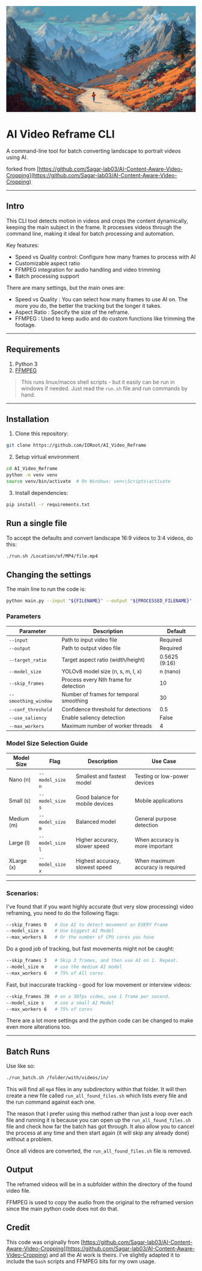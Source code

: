 ![header](https://raw.githubusercontent.com/IORoot/reframer/refs/heads/master/header.jpg)

# AI Video Reframe CLI

A command-line tool for batch converting landscape to portrait videos using AI.

forked from [https://github.com/Sagar-lab03/AI-Content-Aware-Video-Cropping](https://github.com/Sagar-lab03/AI-Content-Aware-Video-Cropping)

---

## Intro

This CLI tool detects motion in videos and crops the content dynamically, keeping the main subject in the frame. It processes videos through the command line, making it ideal for batch processing and automation.

Key features:
- Speed vs Quality control: Configure how many frames to process with AI
- Customizable aspect ratio
- FFMPEG integration for audio handling and video trimming
- Batch processing support

There are many settings, but the main ones are:
- Speed vs Quality : You can select how many frames to use AI on. The more you do, the better the tracking but the longer it takes.
- Aspect Ratio : Specify the size of the reframe.
- FFMPEG : Used to keep audio and do custom functions like trimming the footage.

---

## Requirements
1. Python 3
2. [FFMPEG](https://github.com/FFmpeg/FFmpeg)

> This runs linux/macos shell scripts - but it easily can be run in windows if needed. Just read the `run.sh` file and run commands by hand.

---

## Installation

1. Clone this repository:
```bash
git clone https://github.com/IORoot/AI_Video_Reframe
```

2. Setup virtual environment
```bash
cd AI_Video_Reframe
python -m venv venv
source venv/bin/activate  # On Windows: venv\Scripts\activate
```

3. Install dependencies:
```bash
pip install -r requirements.txt
```


## Run a single file

To accept the defaults and convert landscape 16:9 videos to 3:4 videos, do this:
```bash
./run.sh /Location/of/MP4/file.mp4
```

## Changing the settings

The main line to run the code is:
```bash
python main.py --input "${FILENAME}" --output "${PROCESSED_FILENAME}" --model_size m --skip_frames 3 --smoothing_window 30 --conf_threshold 0.5 --use_saliency --max_workers 6 --target_ratio 0.75
```

### Parameters

| Parameter | Description | Default |
|-----------|-------------|---------|
| `--input` | Path to input video file | Required |
| `--output` | Path to output video file | Required |
| `--target_ratio` | Target aspect ratio (width/height) | 0.5625 (9:16) |
| `--model_size` | YOLOv8 model size (n, s, m, l, x) | n (nano) |
| `--skip_frames` | Process every Nth frame for detection | 10 |
| `--smoothing_window` | Number of frames for temporal smoothing | 30 |
| `--conf_threshold` | Confidence threshold for detections | 0.5 |
| `--use_saliency` | Enable saliency detection | False |
| `--max_workers` | Maximum number of worker threads | 4 |

### Model Size Selection Guide

| Model Size | Flag | Description | Use Case |
|------------|------|-------------|----------|
| Nano (n) | `--model_size n` | Smallest and fastest model | Testing or low-power devices |
| Small (s) | `--model_size s` | Good balance for mobile devices | Mobile applications |
| Medium (m) | `--model_size m` | Balanced model | General purpose detection |
| Large (l) | `--model_size l` | Higher accuracy, slower speed | When accuracy is more important |
| XLarge (x) | `--model_size x` | Highest accuracy, slowest speed | When maximum accuracy is required |


---

### Scenarios:

I've found that if you want highly accurate (but very slow processing) video reframing, you need to do the following flags:
```bash
--skip_frames 0   # Use AI to detect movement on EVERY Frame
--model_size x    # Use biggest AI Model
--max_workers 8   # Or the number of CPU cores you have
```

Do a good job of tracking, but fast movements might not be caught:
```bash
--skip_frames 3   # Skip 3 frames, and then use AI on 1. Repeat.
--model_size m    # use the medium AI model
--max_workers 6   # 75% of All cores
```

Fast, but inaccurate tracking - good for low movement or interview videos:
```bash
--skip_frames 30  # on a 30fps video, use 1 frame per second.
--model_size s    # use a small AI Model
--max_workers 6   # 75% of cores
```

There are a lot more settings and the python code can be changed to make even more alterations too.

---

## Batch Runs

Use like so:

```bash
./run_batch.sh /folder/with/videos/in/ 
```

This will find all `mp4` files in any subdirectory within that folder. It will then create a new file
called `run_all_found_files.sh` which lists every file and the run command against each one. 

The reason that I prefer using this method rather than just a loop over each file and running it is
because you can open up the `run_all_found_files.sh` file and check how far the batch has got through.
It also allow you to cancel the process at any time and then start again (it will skip any already done)
without a problem.

Once all videos are converted, the `run_all_found_files.sh` file is removed.


## Output

The reframed videos will be in a subfolder within the directory of the found video file.

FFMPEG is used to copy the audio from the original to the reframed version since the main
python code does not do that.


## Credit

This code was originally from [https://github.com/Sagar-lab03/AI-Content-Aware-Video-Cropping](https://github.com/Sagar-lab03/AI-Content-Aware-Video-Cropping) and all the AI work is theirs.
I've slightly adapted it to include the `bash` scripts and FFMPEG bits for my own usage.

